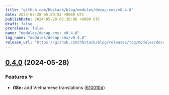 ```yaml
---
title: "github.com/hbstack/blog/modules/decap-cms/v0.4.0"
date: 2024-05-28 05:29:52 +0000 UTC
publishDate: 2024-05-28 05:30:06 +0000 UTC
draft: false
prerelease: false
name: "modules/decap-cms: v0.4.0"
tag_name: "modules/decap-cms/v0.4.0"
release_url: "https://github.com/hbstack/blog/releases/tag/modules/decap-cms/v0.4.0"
---
```


## [0.4.0](https://github.com/hbstack/blog/compare/modules/decap-cms/v0.3.0...modules/decap-cms/v0.4.0) (2024-05-28)


### Features ✨

* **i18n:** add Vietnamese translations ([610010d](https://github.com/hbstack/blog/commit/610010d6c754fe06a6ccb7e9d55e978d7c0c1ab6))
